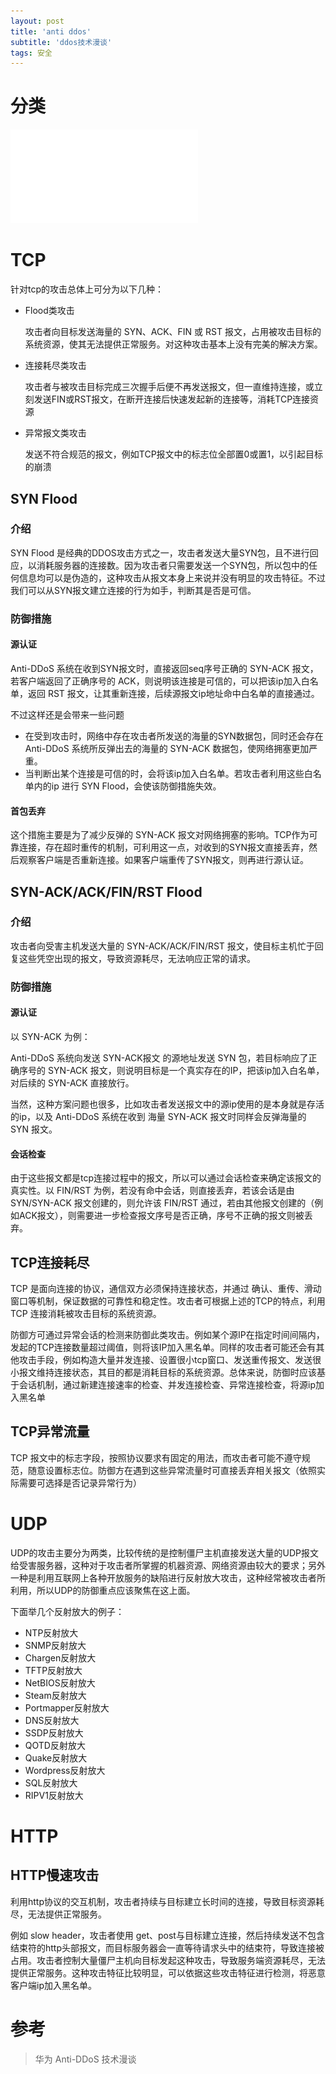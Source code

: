 ```yaml
---
layout: post
title: 'anti ddos'
subtitle: 'ddos技术漫谈'
tags: 安全
---
```


# 分类

![1578154721890](/assets/img/md/2020-01-05-2012314699.img)

# TCP

针对tcp的攻击总体上可分为以下几种：

- Flood类攻击

    攻击者向目标发送海量的 SYN、ACK、FIN 或 RST 报文，占用被攻击目标的系统资源，使其无法提供正常服务。对这种攻击基本上没有完美的解决方案。

- 连接耗尽类攻击

    攻击者与被攻击目标完成三次握手后便不再发送报文，但一直维持连接，或立刻发送FIN或RST报文，在断开连接后快速发起新的连接等，消耗TCP连接资源

- 异常报文类攻击

    发送不符合规范的报文，例如TCP报文中的标志位全部置0或置1，以引起目标的崩溃

## SYN Flood

### 介绍

SYN Flood 是经典的DDOS攻击方式之一，攻击者发送大量SYN包，且不进行回应，以消耗服务器的连接数。因为攻击者只需要发送一个SYN包，所以包中的任何信息均可以是伪造的，这种攻击从报文本身上来说并没有明显的攻击特征。不过我们可以从SYN报文建立连接的行为如手，判断其是否是可信。

### 防御措施

#### 源认证

Anti-DDoS 系统在收到SYN报文时，直接返回seq序号正确的 SYN-ACK 报文，若客户端返回了正确序号的 ACK，则说明该连接是可信的，可以把该ip加入白名单，返回 RST 报文，让其重新连接，后续源报文ip地址命中白名单的直接通过。

不过这样还是会带来一些问题

- 在受到攻击时，网络中存在攻击者所发送的海量的SYN数据包，同时还会存在 Anti-DDoS 系统所反弹出去的海量的 SYN-ACK 数据包，使网络拥塞更加严重。
- 当判断出某个连接是可信的时，会将该ip加入白名单。若攻击者利用这些白名单内的ip 进行 SYN Flood，会使该防御措施失效。

#### 首包丢弃

这个措施主要是为了减少反弹的 SYN-ACK 报文对网络拥塞的影响。TCP作为可靠连接，存在超时重传的机制，可利用这一点，对收到的SYN报文直接丢弃，然后观察客户端是否重新连接。如果客户端重传了SYN报文，则再进行源认证。

## SYN-ACK/ACK/FIN/RST Flood

### 介绍

攻击者向受害主机发送大量的 SYN-ACK/ACK/FIN/RST 报文，使目标主机忙于回复这些凭空出现的报文，导致资源耗尽，无法响应正常的请求。

### 防御措施

#### 源认证

以 SYN-ACK 为例：

Anti-DDoS 系统向发送 SYN-ACK报文 的源地址发送 SYN 包，若目标响应了正确序号的 SYN-ACK 报文，则说明目标是一个真实存在的IP，把该ip加入白名单，对后续的 SYN-ACK 直接放行。

当然，这种方案问题也很多，比如攻击者发送报文中的源ip使用的是本身就是存活的ip，以及 Anti-DDoS 系统在收到 海量 SYN-ACK 报文时同样会反弹海量的 SYN 报文。

#### 会话检查

由于这些报文都是tcp连接过程中的报文，所以可以通过会话检查来确定该报文的真实性。以 FIN/RST 为例，若没有命中会话，则直接丢弃，若该会话是由 SYN/SYN-ACK 报文创建的，则允许该 FIN/RST 通过，若由其他报文创建的（例如ACK报文），则需要进一步检查报文序号是否正确，序号不正确的报文则被丢弃。

## TCP连接耗尽

TCP 是面向连接的协议，通信双方必须保持连接状态，并通过 确认、重传、滑动窗口等机制，保证数据的可靠性和稳定性。攻击者可根据上述的TCP的特点，利用 TCP 连接消耗被攻击目标的系统资源。

防御方可通过异常会话的检测来防御此类攻击。例如某个源IP在指定时间间隔内，发起的TCP连接数量超过阈值，则将该IP加入黑名单。同样的攻击者可能还会有其他攻击手段，例如构造大量并发连接、设置很小tcp窗口、发送重传报文、发送很小报文维持连接状态，其目的都是消耗目标的系统资源。总体来说，防御时应该基于会话机制，通过新建连接速率的检查、并发连接检查、异常连接检查，将源ip加入黑名单

## TCP异常流量

TCP 报文中的标志字段，按照协议要求有固定的用法，而攻击者可能不遵守规范，随意设置标志位。防御方在遇到这些异常流量时可直接丢弃相关报文（依照实际需要可选择是否记录异常行为）

# UDP

UDP的攻击主要分为两类，比较传统的是控制僵尸主机直接发送大量的UDP报文给受害服务器，这种对于攻击者所掌握的机器资源、网络资源由较大的要求；另外一种是利用互联网上各种开放服务的缺陷进行反射放大攻击，这种经常被攻击者所利用，所以UDP的防御重点应该聚焦在这上面。

下面举几个反射放大的例子：

- NTP反射放大
- SNMP反射放大
- Chargen反射放大
- TFTP反射放大
- NetBIOS反射放大
- Steam反射放大
- Portmapper反射放大
- DNS反射放大
- SSDP反射放大
- QOTD反射放大
- Quake反射放大
- Wordpress反射放大
- SQL反射放大
- RIPV1反射放大

# HTTP

## HTTP慢速攻击

利用http协议的交互机制，攻击者持续与目标建立长时间的连接，导致目标资源耗尽，无法提供正常服务。

例如 slow header，攻击者使用 get、post与目标建立连接，然后持续发送不包含结束符的http头部报文，而目标服务器会一直等待请求头中的结束符，导致连接被占用。攻击者控制大量僵尸主机向目标发起这种攻击，导致服务端资源耗尽，无法提供正常服务。这种攻击特征比较明显，可以依据这些攻击特征进行检测，将恶意客户端ip加入黑名单。



# 参考

> 华为 Anti-DDoS 技术漫谈

